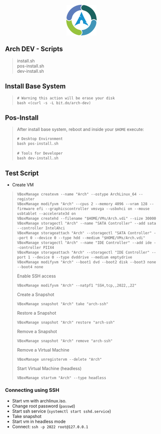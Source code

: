 <p align="center">
    <img src="https://github.com/andreluizs/arch-cvc/blob/master/docs/logo.png?raw=true" width="20%">  
</p>

## Arch DEV - Scripts

> install.sh  
> pos-install.sh  
> dev-install.sh

## Install Base System
> ```shell 
> # Warning this action will be erase your disk
> bash <(curl -s -L bit.do/arch-dev) 
> ```
## Pos-Install
> After install base system, reboot and inside your `$HOME` execute:
> ```shell 
> # Desktop Environment
> bash pos-install.sh
>
> # Tools for Developer
> bash dev-install.sh
>```

## Test Script
- Create VM
> ```shell 
> VBoxManage createvm --name "Arch" --ostype ArchLinux_64 --register
> VBoxManage modifyvm "Arch" --cpus 2 --memory 4096 --vram 128 --firmware efi --graphicscontroller vmsvga --usbohci on --mouse usbtablet --accelerate3d on
> VBoxManage createhd --filename "$HOME/VMs/Arch.vdi" --size 30000
> VBoxManage storagectl "Arch" --name "SATA Controller" --add sata --controller IntelAhci
> VBoxManage storageattach "Arch" --storagectl "SATA Controller" --port 0 --device 0 --type hdd --medium "$HOME/VMs/Arch.vdi"
> VBoxManage storagectl "Arch" --name "IDE Controller" --add ide --controller PIIX4
> VBoxManage storageattach "Arch" --storagectl "IDE Controller" --port 1 --device 0 --type dvddrive --medium emptydrive
> VBoxManage modifyvm "Arch" --boot1 dvd --boot2 disk --boot3 none --boot4 none
>```
> Enable SSH access
>```shell
> VBoxManage modifyvm "Arch" --natpf1 "SSH,tcp,,2022,,22"
>```
> Create a Snapshot
>```shell
> VBoxManage snapshot "Arch" take "arch-ssh"
> ```
> Restore a Snapshot
>```shell
> VBoxManage snapshot "Arch" restore "arch-ssh"
> ```
> Remove a Snapshot
>```shell
> VBoxManage snapshot "Arch" remove "arch-ssh"
> ```
> Remove a Virtual Machine
>```shell
> VBoxManage unregistervm --delete "Arch"
> ```
> Start Virtual Machine (headless)
>```shell
> VBoxManage startvm "Arch" --type headless
> ```
### Connecting using SSH  
- Start vm with archlinux.iso.
- Change root password (`passwd`)
- Start ssh service (`systemctl start sshd.service`)
- Take snapshot
- Start vm in headless mode
- Connect: `ssh -p 2022 root@127.0.0.1`

